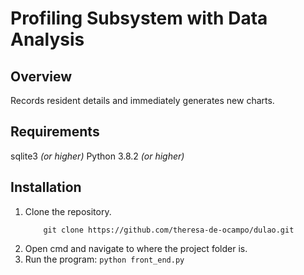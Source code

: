 # Profiling Subsystem with Data Analysis
## Overview
Records resident details and immediately generates new charts.

## Requirements
sqlite3 *(or higher)*
Python 3.8.2 *(or higher)*

## Installation
1. Clone the repository.
	```
		git clone https://github.com/theresa-de-ocampo/dulao.git
	```
2. Open cmd and navigate to where the project folder is.
3. Run the program: ```python front_end.py```
